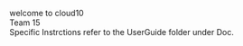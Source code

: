 welcome to cloud10          
Team 15         
Specific Instrctions refer to the UserGuide folder under Doc.